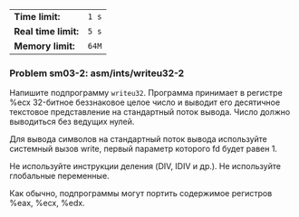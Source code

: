 |                      |       |
|----------------------|-------|
| **Time limit:**      | `1 s` |
| **Real time limit:** | `5 s` |
| **Memory limit:**    | `64M` |


### Problem sm03-2: asm/ints/writeu32-2

Напишите подпрограмму `writeu32`. Программа принимает в регистре %ecx 32-битное беззнаковое целое
число и выводит его десятичное текстовое представление на стандартный поток вывода. Число должно
выводиться без ведущих нулей.

Для вывода символов на стандартный поток вывода используйте системный вызов write, первый параметр
которого fd будет равен 1.

Не используйте инструкции деления (DIV, IDIV и др.). Не используйте глобальные переменные.

Как обычно, подпрограммы могут портить содержимое регистров %eax, %ecx, %edx.

